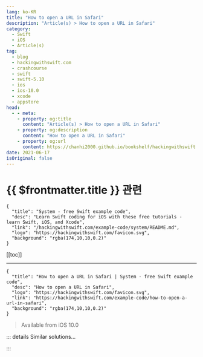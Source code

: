 ```yaml
---
lang: ko-KR
title: "How to open a URL in Safari"
description: "Article(s) > How to open a URL in Safari"
category:
  - Swift
  - iOS
  - Article(s)
tag: 
  - blog
  - hackingwithswift.com
  - crashcourse
  - swift
  - swift-5.10
  - ios
  - ios-10.0
  - xcode
  - appstore
head:
  - - meta:
    - property: og:title
      content: "Article(s) > How to open a URL in Safari"
    - property: og:description
      content: "How to open a URL in Safari"
    - property: og:url
      content: https://chanhi2000.github.io/bookshelf/hackingwithswift.com/example-code/how-to-open-a-url-in-safari.html
date: 2021-06-17
isOriginal: false
---
```


# {{ $frontmatter.title }} 관련

```component VPCard
{
  "title": "System - free Swift example code",
  "desc": "Learn Swift coding for iOS with these free tutorials - learn Swift, iOS, and Xcode",
  "link": "/hackingwithswift.com/example-code/system/README.md",
  "logo": "https://hackingwithswift.com/favicon.svg",
  "background": "rgba(174,10,10,0.2)"
}
```

[[toc]]

---

```component VPCard
{
  "title": "How to open a URL in Safari | System - free Swift example code",
  "desc": "How to open a URL in Safari",
  "logo": "https://hackingwithswift.com/favicon.svg",
  "link": "https://hackingwithswift.com/example-code/how-to-open-a-url-in-safari",
  "background": "rgba(174,10,10,0.2)"
}
```

> Available from iOS 10.0

<VidStack src="youtube/EVNPbDGHZ6M" />

<!-- TODO: 작성 -->

<!-- 
If you want the user to exit your app and show a website in Safari, it's just one line of code in Swift. I'll make it three here because I'll create the URL in the code too, then safely unwrap it:

```swift
if let url = URL(string: "https://www.hackingwithswift.com") {
    UIApplication.shared.open(url)
}
```

It's worth adding that you have the option of using `SFSafariViewController` inside your app, which recreates the entire Safari experience right inside your app. See <a href="/read/32/overview">Hacking with Swift project 32</a> for a tutorial on how to do this.

-->

::: details Similar solutions…

<!--
/quick-start/swiftui/how-to-open-web-links-in-safari">How to open web links in Safari 
/example-code/system/how-to-make-your-app-open-with-a-custom-url-scheme">How to make your app open with a custom URL scheme 
/quick-start/swiftui/how-to-load-a-remote-image-from-a-url">How to load a remote image from a URL 
/example-code/strings/how-to-load-a-string-from-a-website-url">How to load a string from a website URL 
/example-code/uikit/how-to-load-a-remote-image-url-into-uiimageview">How to load a remote image URL into UIImageView</a>
-->

:::

